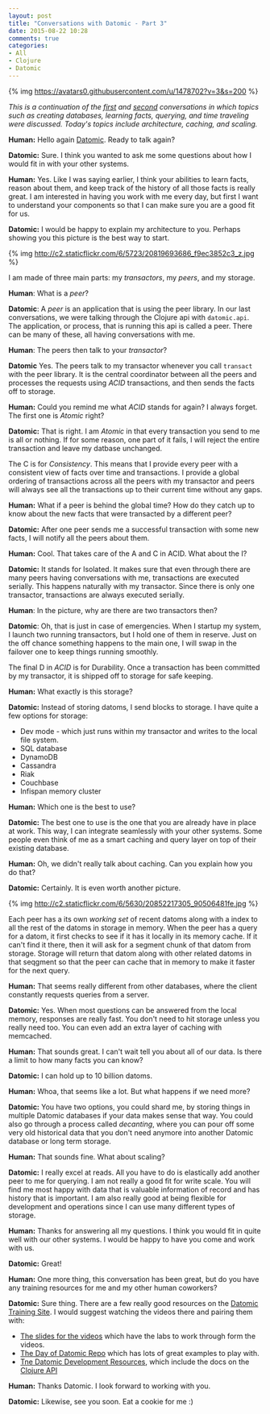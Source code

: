 ```yaml
---
layout: post
title: "Conversations with Datomic - Part 3"
date: 2015-08-22 10:28
comments: true
categories:
- All
- Clojure
- Datomic
---
```


{% img https://avatars0.githubusercontent.com/u/1478702?v=3&s=200 %}

_This is a continuation of the [first](http://gigasquidsoftware.com/blog/2015/08/15/conversations-with-datomic/) and
[second](http://gigasquidsoftware.com/blog/2015/08/19/conversations-with-datomic-part-2/) conversations in which topics such as creating databases,
learning facts, querying, and time traveling were discussed.  Today's topics include architecture, caching, and scaling._

**Human:**  Hello again [Datomic](http://www.datomic.com/). Ready to talk again?

**Datomic:** Sure.  I think you wanted to ask me some questions about how I would fit in with your other systems.

**Human:** Yes.  Like I was saying earlier, I think your abilities to learn facts, reason about them, and keep track of the history of all those facts is really great.
I am interested in having you work with me every day, but first I want to understand your components so that I can make sure you are a good fit for us.

**Datomic:** I would be happy to explain my architecture to you.  Perhaps showing you this picture is the best way to start.

{% img http://c2.staticflickr.com/6/5723/20819693686_f9ec3852c3_z.jpg %}

I am made of three main parts: my _transactors_, my _peers_, and my storage.

**Human**:  What is a _peer_?

**Datomic**:  A _peer_ is an application that is using the peer library.  In our last conversations,  we were talking through the Clojure api with `datomic.api`.  The application, or process, that is running this api is called a peer.  There can be many of these, all having conversations with me.

**Human**: The peers then talk to your _transactor_?

**Datomic** Yes. The peers talk to my transactor whenever you call `transact` with the peer library.  It is the central coordinator between all the peers and processes the requests using _ACID_ transactions, and then sends the facts off to storage.

**Human:**  Could you remind me what _ACID_ stands for again?  I always forget.  The first one is _Atomic_ right?

**Datomic:** That is right.  I am _Atomic_ in that every transaction you send to me is all or nothing.  If for some reason, one part of it fails, I will reject the entire transaction and leave my datbase unchanged.

The C is for _Consistency_.  This means that I provide every peer with a consistent view of facts over time and transactions.  I provide a global ordering of transactions across all the peers with my transactor and peers will always see all the transactions up to their current time without any gaps.

**Human:** What if a peer is behind the global time?  How do they catch up to know about the new facts that were transacted by a different peer?

**Datomic:** After one peer sends me a successful transaction with some new facts, I will notify all the peers about them.

**Human:** Cool. That takes care of the A and C in ACID. What about the I?

**Datomic:** It stands for Isolated.  It makes sure that even through there are many peers having conversations with me, transactions are executed serially.  This happens naturally with my transactor.  Since there is only one transactor, transactions are always executed serially.

**Human**:  In the picture, why are there are two transactors then?

**Datomic**:  Oh, that is just in case of emergencies.  When I startup my system, I launch two running transactors, but I hold one of them in reserve.  Just on the off chance something happens to the main one, I will swap in the failover one to keep things running smoothly.

The final D in _ACID_ is for Durability.  Once a transaction has been committed by my transactor, it is shipped off to storage for safe keeping.

**Human:** What exactly is this storage?

**Datomic:** Instead of storing datoms, I send blocks to storage.  I have quite a few options for storage:

* Dev mode - which just runs within my transactor and writes to the local file system.
* SQL database
* DynamoDB
* Cassandra
* Riak
* Couchbase
* Infispan memory cluster

**Human:** Which one is the best to use?

**Datomic:** The best one to use is the one that you are already have in place at work.  This way, I can integrate seamlessly with your other systems.  Some people even think of me as a smart caching and query layer on top of their existing database.

**Human:** Oh, we didn't really talk about caching.  Can you explain how you do that?

**Datomic:** Certainly.  It is even worth another picture.

{% img http://c2.staticflickr.com/6/5630/20852217305_90506481fe.jpg %}

Each peer has a its own _working set_ of recent datoms along with a index to all the rest of the datoms in storage in memory.  When the peer has a query for a datom, it first checks to see if it has it locally in its memory cache.  If it can't find it there, then it will ask for a segment chunk of that datom from storage.  Storage will return that datom along with other related datoms in that seqgment so that the peer can cache that in memory to make it faster for the next query.

**Human:** That seems really different from other databases, where the client constantly requests queries from a server.

**Datomic:** Yes.  When most questions can be answered from the local memory, responses are really fast.  You don't need to hit storage unless you really need too.  You can even add an extra layer of caching with memcached.


**Human:** That sounds great.  I can't wait tell you about all of our data.  Is there a limit to how many facts you can know?

**Datomic:** I can hold up to 10 billion datoms.

**Human:** Whoa, that seems like a lot.  But what happens if we need more?

**Datomic:** You have two options, you could shard me, by storing things in multiple Datomic databases if your data makes sense that way.  You could also go through a process called _decanting_, where you can pour off some very old historical data that you don't need anymore into another Datomic database or long term storage.

**Human:** That sounds fine.  What about scaling?


**Datomic:** I really excel at reads.  All you have to do is elastically add another peer to me for querying.  I am not really a good fit for write scale.  You will find me most happy with data that is valuable information of record and has history that is important.  I am also really good at being flexible for development and operations since I can use many different types of storage.


**Human:** Thanks for answering all my questions.  I think you would fit in quite well with our other systems.  I would be happy to have you come and work with us.

**Datomic:** Great!

**Human:** One more thing, this conversation has been great, but do you have any training resources for me and  my other human coworkers?

**Datomic:** Sure thing. There are a few really good resources on the [Datomic Training Site](http://www.datomic.com/training.html).  I would suggest watching the videos there and pairing them with:

* [The slides for the videos](https://github.com/stuarthalloway/presentations/blob/master/Nov2014/DayOfDatomicNov2014.pdf?raw=true) which have the labs to work through form the videos.
* [The Day of Datomic Repo](https://github.com/Datomic/day-of-datomic) which has lots of great examples to play with.
* [Tne Datomic Development Resources](http://docs.datomic.com/), which include the docs on the [Clojure API](http://docs.datomic.com/clojure/index.html)


**Human:** Thanks Datomic.  I look forward to working with you.

**Datomic:** Likewise, see you soon. Eat a cookie for me :)
